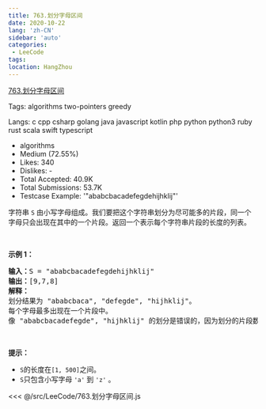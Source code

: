 ```yaml
---
title: 763.划分字母区间
date: 2020-10-22
lang: 'zh-CN'
sidebar: 'auto'
categories:
 - LeeCode
tags: 
location: HangZhou
---
```


[763.划分字母区间](https://leetcode-cn.com/problems/partition-labels/description/)

Tags: algorithms two-pointers greedy

Langs: c cpp csharp golang java javascript kotlin php python python3 ruby rust scala swift typescript

- algorithms
- Medium (72.55%)
- Likes: 340
- Dislikes: -
- Total Accepted: 40.9K
- Total Submissions: 53.7K
- Testcase Example: '"ababcbacadefegdehijhklij"'

<p>字符串 <code>S</code> 由小写字母组成。我们要把这个字符串划分为尽可能多的片段，同一个字母只会出现在其中的一个片段。返回一个表示每个字符串片段的长度的列表。</p>

<p>&nbsp;</p>

<p><strong>示例 1：</strong></p>

<pre><strong>输入：</strong>S = &quot;ababcbacadefegdehijhklij&quot;
<strong>输出：</strong>[9,7,8]
<strong>解释：</strong>
划分结果为 &quot;ababcbaca&quot;, &quot;defegde&quot;, &quot;hijhklij&quot;。
每个字母最多出现在一个片段中。
像 &quot;ababcbacadefegde&quot;, &quot;hijhklij&quot; 的划分是错误的，因为划分的片段数较少。
</pre>

<p>&nbsp;</p>

<p><strong>提示：</strong></p>

<ul>
	<li><code>S</code>的长度在<code>[1, 500]</code>之间。</li>
	<li><code>S</code>只包含小写字母 <code>&#39;a&#39;</code> 到 <code>&#39;z&#39;</code> 。</li>
</ul>

<<< @/src/LeeCode/763.划分字母区间.js
